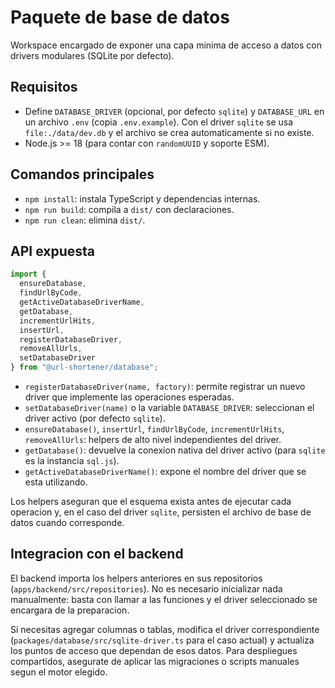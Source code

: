 # Paquete de base de datos

Workspace encargado de exponer una capa minima de acceso a datos con drivers modulares (SQLite por defecto).

## Requisitos

- Define `DATABASE_DRIVER` (opcional, por defecto `sqlite`) y `DATABASE_URL` en un archivo `.env` (copia `.env.example`). Con el driver `sqlite` se usa `file:./data/dev.db` y el archivo se crea automaticamente si no existe.
- Node.js >= 18 (para contar con `randomUUID` y soporte ESM).

## Comandos principales

- `npm install`: instala TypeScript y dependencias internas.
- `npm run build`: compila a `dist/` con declaraciones.
- `npm run clean`: elimina `dist/`.

## API expuesta

```ts
import {
  ensureDatabase,
  findUrlByCode,
  getActiveDatabaseDriverName,
  getDatabase,
  incrementUrlHits,
  insertUrl,
  registerDatabaseDriver,
  removeAllUrls,
  setDatabaseDriver
} from "@url-shortener/database";
```

- `registerDatabaseDriver(name, factory)`: permite registrar un nuevo driver que implemente las operaciones esperadas.
- `setDatabaseDriver(name)` o la variable `DATABASE_DRIVER`: seleccionan el driver activo (por defecto `sqlite`).
- `ensureDatabase()`, `insertUrl`, `findUrlByCode`, `incrementUrlHits`, `removeAllUrls`: helpers de alto nivel independientes del driver.
- `getDatabase()`: devuelve la conexion nativa del driver activo (para `sqlite` es la instancia `sql.js`).
- `getActiveDatabaseDriverName()`: expone el nombre del driver que se esta utilizando.

Los helpers aseguran que el esquema exista antes de ejecutar cada operacion y, en el caso del driver `sqlite`, persisten el archivo de base de datos cuando corresponde.

## Integracion con el backend

El backend importa los helpers anteriores en sus repositorios (`apps/backend/src/repositories`). No es necesario inicializar nada manualmente: basta con llamar a las funciones y el driver seleccionado se encargara de la preparacion.

Si necesitas agregar columnas o tablas, modifica el driver correspondiente (`packages/database/src/sqlite-driver.ts` para el caso actual) y actualiza los puntos de acceso que dependan de esos datos. Para despliegues compartidos, asegurate de aplicar las migraciones o scripts manuales segun el motor elegido.
